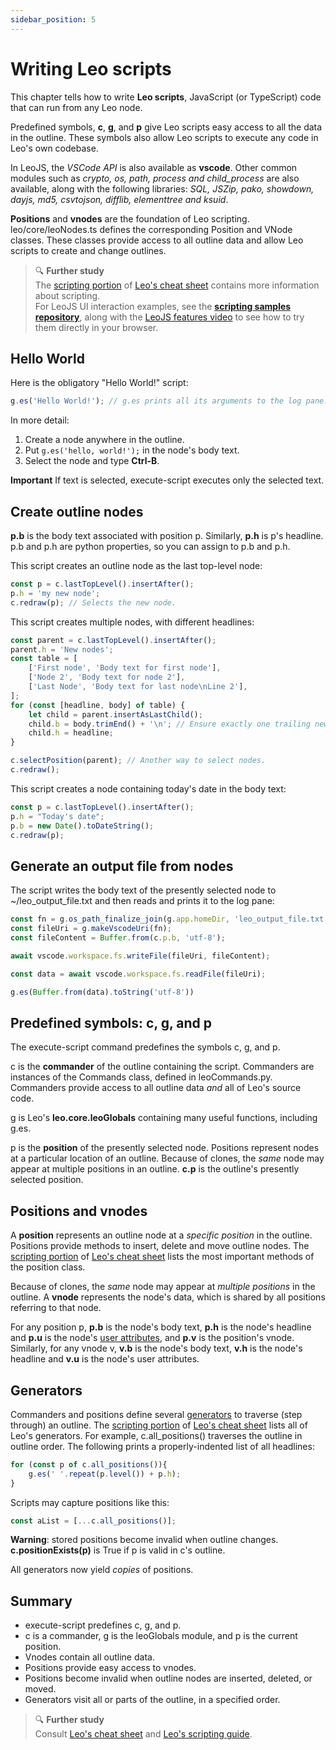 ```yaml
---
sidebar_position: 5
---
```


# Writing Leo scripts

This chapter tells how to write **Leo scripts**, JavaScript (or TypeScript) code that can run from any Leo node.

Predefined symbols, **c**, **g**, and **p** give Leo scripts easy access to all the data in the outline. These symbols also allow Leo scripts to execute any code in Leo's own codebase.

In LeoJS, the _VSCode API_ is also available as **vscode**. Other common modules such as _crypto, os, path, process and child\_process_ are also available, along with the following libraries: _SQL, JSZip, pako, showdown, dayjs, md5, csvtojson, difflib, elementtree and ksuid_.

**Positions** and **vnodes** are the foundation of Leo scripting. leo/core/leoNodes.ts defines the corresponding Position and VNode classes. These classes provide access to all outline data and allow Leo scripts to create and change outlines.

> 🔍 **Further study**\
> The [scripting portion](../users-guide/cheatsheet.md#scripting) of [Leo's cheat sheet](../users-guide/cheatsheet.md) contains more information about scripting.\
> For LeoJS UI interaction examples, see the **[scripting samples repository](https://github.com/boltex/scripting-samples-leojs)**, along with the [LeoJS features video](https://www.youtube.com/watch?v=M_mKXSbVGdE) to see how to try them directly in your browser.

## Hello World

Here is the obligatory "Hello World!" script:

```javascript
g.es('Hello World!'); // g.es prints all its arguments to the log pane.
```

In more detail:

1. Create a node anywhere in the outline.
2. Put `g.es('hello, world!');` in the node's body text.
3. Select the node and type **Ctrl-B**.

**Important** If text is selected, execute-script executes only the selected text.

## Create outline nodes

**p.b** is the body text associated with position p. Similarly, **p.h** is p's headline.
p.b and p.h are python properties, so you can assign to p.b and p.h.

This script creates an outline node as the last top-level node:

```javascript
const p = c.lastTopLevel().insertAfter();
p.h = 'my new node';
c.redraw(p); // Selects the new node.
```

This script creates multiple nodes, with different headlines:

```javascript
const parent = c.lastTopLevel().insertAfter();
parent.h = 'New nodes';
const table = [
    ['First node', 'Body text for first node'],
    ['Node 2', 'Body text for node 2'],
    ['Last Node', 'Body text for last node\nLine 2'],
];
for (const [headline, body] of table) {
    let child = parent.insertAsLastChild();
    child.b = body.trimEnd() + '\n'; // Ensure exactly one trailing newline.
    child.h = headline;
}

c.selectPosition(parent); // Another way to select nodes.
c.redraw();
```

This script creates a node containing today's date in the body text:

```javascript
const p = c.lastTopLevel().insertAfter();
p.h = "Today's date";
p.b = new Date().toDateString();
c.redraw(p);
```

## Generate an output file from nodes

The script writes the body text of the presently selected node to ~/leo_output_file.txt and then reads and prints it to the log pane:

```javascript
const fn = g.os_path_finalize_join(g.app.homeDir, 'leo_output_file.txt');
const fileUri = g.makeVscodeUri(fn);
const fileContent = Buffer.from(c.p.b, 'utf-8');

await vscode.workspace.fs.writeFile(fileUri, fileContent);

const data = await vscode.workspace.fs.readFile(fileUri);

g.es(Buffer.from(data).toString('utf-8'))
```

## Predefined symbols: c, g, and p

The execute-script command predefines the symbols c, g, and p.

c is the **commander** of the outline containing the script. Commanders are instances of the Commands class, defined in leoCommands.py. Commanders provide access to all outline data *and* all of Leo's source code.

g is Leo's **leo.core.leoGlobals** containing many useful functions, including g.es.

p is the **position** of the presently selected node. Positions represent nodes at a particular location of an outline. Because of clones, the *same* node may appear at multiple positions in an outline. **c.p** is the outline's presently selected position.

## Positions and vnodes

A **position** represents an outline node at a *specific position* in the outline. Positions provide methods to insert, delete and move outline nodes. The [scripting portion](../users-guide/cheatsheet.md#scripting) of [Leo's cheat sheet](../users-guide/cheatsheet.md) lists the most important methods of the position class.

Because of clones, the *same* node may appear at *multiple positions* in the outline. A **vnode** represents the node's data, which is shared by all positions referring to that node.

For any position p, **p.b** is the node's body text, **p.h** is the node's headline and **p.u** is the node's [user attributes](../users-guide/customizing.md#uas-extensible-attribues-of-nodes), and **p.v** is the position's vnode. Similarly, for any vnode v, **v.b** is the node's body text, **v.h** is the node's headline and **v.u** is the node's user attributes.

## Generators

Commanders and positions define several [generators](https://developer.mozilla.org/en-US/docs/Web/JavaScript/Guide/Iterators_and_generators#generator_functions) to traverse (step through) an outline. The [scripting portion](../users-guide/cheatsheet.md#scripting) of [Leo's cheat sheet](../users-guide/cheatsheet.md) lists all of Leo's generators. For example, c.all_positions() traverses the outline in outline order.  The following prints a properly-indented list of all headlines:

```javascript
for (const p of c.all_positions()){
    g.es(' '.repeat(p.level()) + p.h);
}
```

Scripts may capture positions like this:

```javascript
const aList = [...c.all_positions()];
```
**Warning**: stored positions become invalid when outline changes. **c.positionExists(p)** is True if p is valid in c's outline.

All generators now yield *copies* of positions.

## Summary

- execute-script predefines c, g, and p.
- c is a commander, g is the leoGlobals module, and p is the current position.
- Vnodes contain all outline data.
- Positions provide easy access to vnodes.
- Positions become invalid when outline nodes are inserted, deleted, or moved.
- Generators visit all or parts of the outline, in a specified order.

> 🔍 **Further study**\
> Consult [Leo's cheat sheet](../users-guide/cheatsheet.md) and [Leo's scripting guide](../advanced-topics/scripting-guide.md).
